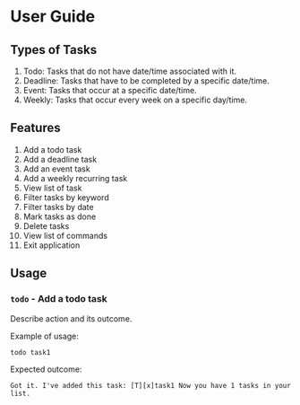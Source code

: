# User Guide

## Types of Tasks
1. Todo: Tasks that do not have date/time associated with it.
2. Deadline: Tasks that have to be completed by a specific date/time.
3. Event: Tasks that occur at a specific date/time.
4. Weekly: Tasks that occur every week on a specific day/time.

## Features 
1. Add a todo task
2. Add a deadline task
3. Add an event task
4. Add a weekly recurring task
5. View list of task
6. Filter tasks by keyword
7. Filter tasks by date
8. Mark tasks as done
9. Delete tasks
10. View list of commands
11. Exit application

## Usage

### `todo` - Add a todo task

Describe action and its outcome.

Example of usage: 

`todo task1`

Expected outcome:

`Got it. I've added this task:
 [T][x]task1
 Now you have 1 tasks in your list.`

